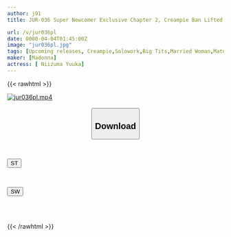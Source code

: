 ```yaml
---
author: j91
title: JUR-036 Super Newcomer Exclusive Chapter 2, Creampie Ban Lifted!! After Having Sex With Her Husband To Make A Baby, She Is Always Creampied By Her Father-in-law... Newlywed Yuuka

url: /v/jur036pl
date: 0000-04-04T01:45:00Z
image: "jur036pl.jpg"
tags: [Upcoming releases, Creampie,Solowork,Big Tits,Married Woman,Mature Woman,Drama	]
maker: [Madonna]
actress: [ Niizuma Yuuka]
---
```



{{< rawhtml >}}

<div class="video" data-videoid="pending_link.html">
    <a href="javascript:;">
        <img src="/v/jur036pl/jur036pl.jpg" width="WIDTH" height="HEIGHT" alt="jur036pl.mp4" loading="lazy">
    </a>
</div>

<script type="text/javascript" src="https://j91.asia/asset/on-demand-pend.js"></script>

<br>
  <link rel="stylesheet" href="https://j91.asia/asset/bs5.css">
  
  <center>
  <button class="btn btn-primary" type="button" data-bs-toggle="collapse" data-bs-target=".multi-collapse" aria-expanded="false" aria-controls="multiCollapseExample1 multiCollapseExample2"><h2>Download</h2></button></center>
</p>
<div class="row">
  <div class="col">
    <div class="collapse multi-collapse" id="multiCollapseExample1">
      <div class="card card-body">
	      	      <br>
<div class="buttons">  
<p><a href="https://j91.asia/pending_link.html" target="_blank"><button class="btn-hover color-3"><i class="fa fa-download"></i> ST</button></a></p></div>
    </div>
  </div>
</div>
  <div class="col">
    <div class="collapse multi-collapse" id="multiCollapseExample2">
      <div class="card card-body">
	      <br>
<div class="buttons">
<p><a href="https://j91.asia/pending_link.html" target="_blank"><button class="btn-hover color-2"><i class="fa fa-download"></i> SW</button></a></p></div>
<br><br>
      </div>
    </div>
  </div>
</div>

{{< /rawhtml >}}